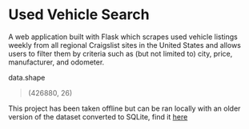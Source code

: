 # Used Vehicle Search

A web application built with Flask which scrapes used vehicle listings weekly from all regional Craigslist sites in the United States and allows users to filter them by criteria such as (but not limited to) city, price, manufacturer, and odometer.

data.shape
> (426880, 26)

This project has been taken offline but can be ran locally with an older version of the dataset converted to SQLite, find it [here](https://www.kaggle.com/datasets/austinreese/craigslist-carstrucks-data)
